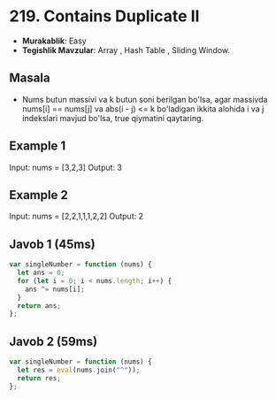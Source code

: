 # 219. Contains Duplicate II

- **Murakablik**: Easy
- **Tegishlik Mavzular**: Array , Hash Table , Sliding Window.

## Masala

- Nums butun massivi va k butun soni berilgan bo'lsa, agar massivda nums[i] == nums[j] va abs(i - j) <= k bo'ladigan ikkita alohida i va j indekslari mavjud bo'lsa, true qiymatini qaytaring.

## Example 1

Input: nums = [3,2,3]
Output: 3

## Example 2

Input: nums = [2,2,1,1,1,2,2]
Output: 2

## Javob 1 (45ms)

```javascript
var singleNumber = function (nums) {
  let ans = 0;
  for (let i = 0; i < nums.length; i++) {
    ans ^= nums[i];
  }
  return ans;
};
```

## Javob 2 (59ms)

```javascript
var singleNumber = function (nums) {
  let res = eval(nums.join("^"));
  return res;
};
```
